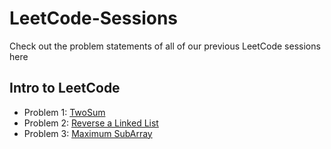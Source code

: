 # LeetCode-Sessions
Check out the problem statements of all of our previous LeetCode sessions here

## Intro to LeetCode
- Problem 1: [TwoSum](https://leetcode.com/problems/two-sum/)
- Problem 2: [Reverse a Linked List](https://leetcode.com/problems/reverse-linked-list/)
- Problem 3: [Maximum SubArray](https://leetcode.com/problems/maximum-subarray/solutions/)
